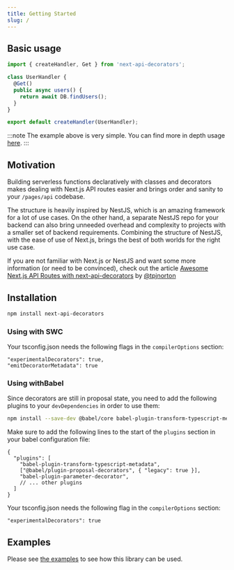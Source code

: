 ```yaml
---
title: Getting Started
slug: /
---
```


## Basic usage

```ts
import { createHandler, Get } from 'next-api-decorators';

class UserHandler {
  @Get()
  public async users() {
    return await DB.findUsers();
  }
}

export default createHandler(UserHandler);
```

:::note
The example above is very simple. You can find more in depth usage [here](introduction/basics).
:::

## Motivation

Building serverless functions declaratively with classes and decorators makes dealing with Next.js API routes easier and brings order and sanity to your `/pages/api` codebase.

The structure is heavily inspired by NestJS, which is an amazing framework for a lot of use cases. On the other hand, a separate NestJS repo for your backend can also bring unneeded overhead and complexity to projects with a smaller set of backend requirements. Combining the structure of NestJS, with the ease of use of Next.js, brings the best of both worlds for the right use case.

If you are not familiar with Next.js or NestJS and want some more information (or need to be convinced), check out the article
[Awesome Next.js API Routes with next-api-decorators](https://www.tpjnorton.com/blog/posts/awesome-next-js-api-routes-with-next-api-decorators) by [@tpjnorton](https://github.com/tpjnorton)

## Installation

```bash npm2yarn
npm install next-api-decorators
```

### Using with SWC

Your tsconfig.json needs the following flags in the `compilerOptions` section:

```json5
"experimentalDecorators": true,
"emitDecoratorMetadata": true
```

### Using withBabel

Since decorators are still in proposal state, you need to add the following plugins to your `devDependencies` in order to use them:

```bash npm2yarn
npm install --save-dev @babel/core babel-plugin-transform-typescript-metadata @babel/plugin-proposal-decorators babel-plugin-parameter-decorator
```

Make sure to add the following lines to the start of the `plugins` section in your babel configuration file:

```json5
{
  "plugins": [
    "babel-plugin-transform-typescript-metadata",
    ["@babel/plugin-proposal-decorators", { "legacy": true }],
    "babel-plugin-parameter-decorator",
    // ... other plugins
  ]
}
```

Your tsconfig.json needs the following flag in the `compilerOptions` section:

```json5
"experimentalDecorators": true
```

## Examples

Please see [the examples](https://github.com/codeaashu/nextjs-api-decorators/tree/master/examples) to see how this library can be used.
